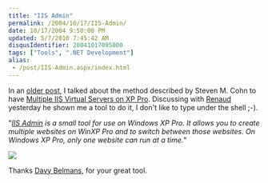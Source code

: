 ```yaml
---
title: "IIS Admin"
permalink: /2004/10/17/IIS-Admin/
date: 10/17/2004 9:50:00 PM
updated: 5/7/2010 7:45:42 AM
disqusIdentifier: 20041017095000
tags: ["Tools", ".NET Development"]
alias:
 - /post/IIS-Admin.aspx/index.html
---
```

In an [older post](http://weblogs.asp.net/lkempe/archive/2004/05/13/131417.aspx), I talked about the method described by Steven M. Cohn to have [Multiple IIS Virtual Servers on XP Pro](http://weblogs.asp.net/stevencohn/articles/59782.aspx). Discussing with [Renaud](http://blogs.developpeur.org/themit/archive/2004/10/06/2736.aspx) yesterday he shown me a tool to do it, I don't like to type under the shell ;-).

"[<em>IIS Admin</em>](http://www.mindxpand.be/iisadmin/)<em> is a small tool for use on Windows XP Pro. It allows you to create multiple websites on WinXP Pro and to switch between those websites. On Windows XP Pro, only one website can run at a time.</em>" 
<!-- more -->

![](http://www.mindxpand.be/iisadmin/screenshot.jpg)

Thanks [Davy Belmans](mailto:info@mindxpand.be), for your great tool.
